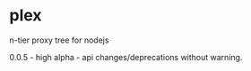 plex
====

n-tier proxy tree for nodejs<br />

0.0.5 - high alpha - api changes/deprecations without warning. <br />

